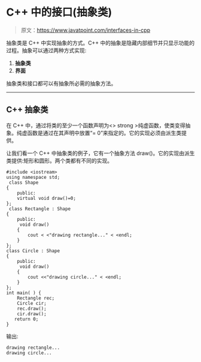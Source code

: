 # C++ 中的接口(抽象类)

> 原文：<https://www.javatpoint.com/interfaces-in-cpp>

抽象类是 C++ 中实现抽象的方式。C++ 中的抽象是隐藏内部细节并只显示功能的过程。抽象可以通过两种方式实现:

1.  **抽象类**
2.  **界面**

抽象类和接口都可以有抽象所必需的抽象方法。

* * *

## C++ 抽象类

在 C++ 中，通过将类的至少一个函数声明为<> strong >纯虚函数，使类变得抽象。纯虚函数是通过在其声明中放置“= 0”来指定的。它的实现必须由派生类提供。

让我们看一个 C++ 中抽象类的例子，它有一个抽象方法 draw()。它的实现由派生类提供:矩形和圆形。两个类都有不同的实现。

```
#include <iostream>
using namespace std;
 class Shape  
{  
    public: 
    virtual void draw()=0;  
};  
 class Rectangle : Shape  
{  
    public:
     void draw()  
    {  
        cout < <"drawing rectangle..." < <endl;  
    }  
};  
class Circle : Shape  
{  
    public:
     void draw()  
    {  
        cout <<"drawing circle..." < <endl;  
    }  
};  
int main( ) {
    Rectangle rec;
    Circle cir;
    rec.draw();  
    cir.draw(); 
   return 0;
}

```

输出:

```
drawing rectangle...
drawing circle...

```